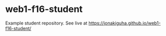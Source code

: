 # web1-f16-student
Example student repository. See live at <https://jonakiguha.github.io/web1-f16-student/>

